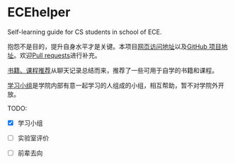 # ECEhelper

Self-learning guide for CS students in school of ECE.

抱怨不是目的，提升自身水平才是关键。本项目[网页访问地址](https://helper.suith.xyz/)以及[GitHub 项目地址](https://github.com/asuith/ECE-helper)。欢迎[Pull requests](https://github.com/asuith/ECE-helper/pulls)进行补充。

[书籍、课程推荐](book-and-course.md)从聊天记录总结而来，推荐了一些可用于自学的书籍和课程。

[学习小组](study-group.md)是学院内部有意一起学习的人组成的小组，相互帮助，暂不对学院外开放。

TODO:

* [x] 学习小组
* [ ] 实验室评价
* [ ] 前辈去向

